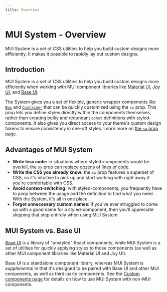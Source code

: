 ```yaml
---
title: Overview
---
```


# MUI System - Overview

<p class="description">MUI System is a set of CSS utilities to help you build custom designs more efficiently. It makes it possible to rapidly lay out custom designs.</p>

## Introduction

MUI System is a set of CSS utilities to help you build custom designs more efficiently when working with MUI component libraries like [Material UI](/material-ui/), [Joy UI](/joy-ui/getting-started/), and [Base UI](/base-ui/).

The System gives you a set of flexible, generic wrapper components like [`Box`](/system/react-box/) and [`Container`](/system/react-container/) that can be quickly customized using the `sx` prop.
This prop lets you define styles directly within the components themselves, rather than creating bulky and redundant `const` definitions with styled-components.
It also gives you direct access to your theme's custom design tokens to ensure consistency in one-off styles.
Learn more on [the `sx` prop page](/system/getting-started/the-sx-prop/).

## Advantages of MUI System

- **Write less code:** in situations where styled-components would be overkill, the `sx` prop can [replace dozens of lines of code](/system/getting-started/usage/#why-use-mui-system).
- **Write the CSS you already know:** the `sx` prop features a superset of CSS, so it's intuitive to pick up and start working with right away if you're comfortable with CSS.
- **Avoid context-switching:** with styled-components, you frequently have to jump between the usage and the definition to find what you need. With the System, it's all in one place.
- **Forget unnecessary custom names:** if you've ever struggled to come up with a good name for a styled-component, then you'll appreciate skipping that step entirely when using MUI System.

## MUI System vs. Base UI

[Base UI](/base-ui/) is a library of "unstyled" React components, while MUI System is a set of utilities for quickly applying styles to those components (as well as other MUI component libraries like Material UI and Joy UI).

Base UI is a standalone component library, whereas MUI System is _supplemental_ in that it's designed to be paired with Base UI and other MUI components, as well as third-party components.
See the [Custom components page](/system/getting-started/custom-components/) for details on how to use MUI System with non-MUI components.

